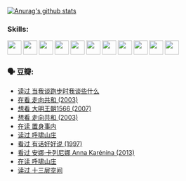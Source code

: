 
[![Anurag's github stats](https://github-readme-stats.vercel.app/api?username=w940853815)](https://github.com/anuraghazra/github-readme-stats)

### Skills:

<code><img height="32" src="https://cdn.jsdelivr.net/npm/simple-icons@v5/icons/python.svg"></code>
<code><img height="32" src="https://cdn.jsdelivr.net/npm/simple-icons@v5/icons/javascript.svg"></code>
<code><img height="32" src="https://cdn.jsdelivr.net/npm/simple-icons@v5/icons/django.svg"></code>
<code><img height="32" src="https://cdn.jsdelivr.net/npm/simple-icons@v5/icons/flask.svg"></code>
<code><img height="32" src="https://cdn.jsdelivr.net/npm/simple-icons@v5/icons/vuetify.svg"></code>
<code><img height="32" src="https://cdn.jsdelivr.net/npm/simple-icons@v5/icons/git.svg"></code>
<code><img height="32" src="https://cdn.jsdelivr.net/npm/simple-icons@v5/icons/docker.svg"></code>
<code><img height="32" src="https://cdn.jsdelivr.net/npm/simple-icons@v5/icons/postgresql.svg"></code>
<code><img height="32" src="https://cdn.jsdelivr.net/npm/simple-icons@v5/icons/elasticsearch.svg"></code>
<code><img height="32" src="https://cdn.jsdelivr.net/npm/simple-icons@v5/icons/macos.svg"></code>
<code><img height="32" src="https://cdn.jsdelivr.net/npm/simple-icons@v5/icons/linux.svg"></code>

### 🗣 豆瓣:

<!-- DOUBAN-ACTIVITIES:START -->
- [读过 当我谈跑步时我谈些什么](https://www.douban.com/people/136069238/status/3715422296/?_i=41824068)
- [在看 走向共和‎ (2003)](https://www.douban.com/people/136069238/status/3711470443/?_i=41824069)
- [想看 大明王朝1566‎ (2007)](https://www.douban.com/people/136069238/status/3710980213/?_i=41824069)
- [想看 走向共和‎ (2003)](https://www.douban.com/people/136069238/status/3710980002/?_i=41824069)
- [在读 置身事内](https://www.douban.com/people/136069238/status/3710472151/?_i=41824069)
- [读过 呼啸山庄](https://www.douban.com/people/136069238/status/3710470617/?_i=41824069)
- [看过 有话好好说‎ (1997)](https://www.douban.com/people/136069238/status/3709833172/?_i=41824069)
- [看过 安娜·卡列尼娜 Anna Karénina‎ (2013)](https://www.douban.com/people/136069238/status/3708942010/?_i=41824069)
- [在读 呼啸山庄](https://www.douban.com/people/136069238/status/3701626992/?_i=41824069)
- [读过 十三层空间](https://www.douban.com/people/136069238/status/3700755247/?_i=41824069)
<!-- DOUBAN-ACTIVITIES:END -->
<!--
**w940853815/w940853815** is a ✨ _special_ ✨ repository because its `README.md` (this file) appears on your GitHub profile.

Here are some ideas to get you started:

- 🔭 I’m currently working on ...
- 🌱 I’m currently learning ...
- 👯 I’m looking to collaborate on ...
- 🤔 I’m looking for help with ...
- 💬 Ask me about ...
- 📫 How to reach me: ...
- 😄 Pronouns: ...
- ⚡ Fun fact: ...
-->
